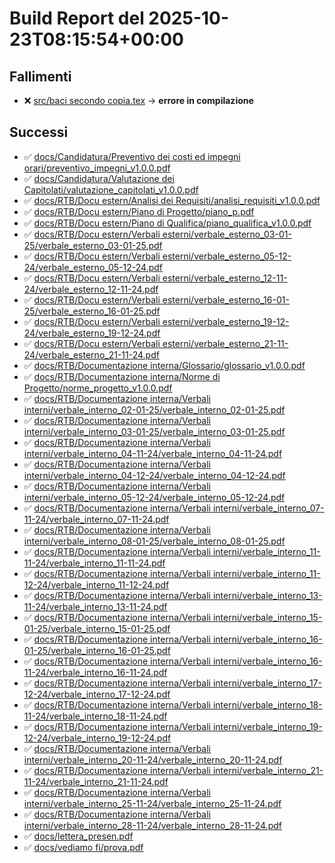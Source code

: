 # Build Report del 2025-10-23T08:15:54+00:00

## Fallimenti
- ❌ [src/baci secondo copia.tex](https://github.com/sass0lino/DocuTex/actions/runs/18742018858) → **errore in compilazione**

## Successi
- ✅ [docs/Candidatura/Preventivo dei costi ed impegni orari/preventivo_impegni_v1.0.0.pdf](docs/Candidatura/Preventivo%20dei%20costi%20ed%20impegni%20orari/preventivo_impegni_v1.0.0.pdf)
- ✅ [docs/Candidatura/Valutazione dei Capitolati/valutazione_capitolati_v1.0.0.pdf](docs/Candidatura/Valutazione%20dei%20Capitolati/valutazione_capitolati_v1.0.0.pdf)
- ✅ [docs/RTB/Docu estern/Analisi dei Requisiti/analisi_requisiti_v1.0.0.pdf](docs/RTB/Docu%20estern/Analisi%20dei%20Requisiti/analisi_requisiti_v1.0.0.pdf)
- ✅ [docs/RTB/Docu estern/Piano di Progetto/piano_p.pdf](docs/RTB/Docu%20estern/Piano%20di%20Progetto/piano_p.pdf)
- ✅ [docs/RTB/Docu estern/Piano di Qualifica/piano_qualifica_v1.0.0.pdf](docs/RTB/Docu%20estern/Piano%20di%20Qualifica/piano_qualifica_v1.0.0.pdf)
- ✅ [docs/RTB/Docu estern/Verbali esterni/verbale_esterno_03-01-25/verbale_esterno_03-01-25.pdf](docs/RTB/Docu%20estern/Verbali%20esterni/verbale_esterno_03-01-25/verbale_esterno_03-01-25.pdf)
- ✅ [docs/RTB/Docu estern/Verbali esterni/verbale_esterno_05-12-24/verbale_esterno_05-12-24.pdf](docs/RTB/Docu%20estern/Verbali%20esterni/verbale_esterno_05-12-24/verbale_esterno_05-12-24.pdf)
- ✅ [docs/RTB/Docu estern/Verbali esterni/verbale_esterno_12-11-24/verbale_esterno_12-11-24.pdf](docs/RTB/Docu%20estern/Verbali%20esterni/verbale_esterno_12-11-24/verbale_esterno_12-11-24.pdf)
- ✅ [docs/RTB/Docu estern/Verbali esterni/verbale_esterno_16-01-25/verbale_esterno_16-01-25.pdf](docs/RTB/Docu%20estern/Verbali%20esterni/verbale_esterno_16-01-25/verbale_esterno_16-01-25.pdf)
- ✅ [docs/RTB/Docu estern/Verbali esterni/verbale_esterno_19-12-24/verbale_esterno_19-12-24.pdf](docs/RTB/Docu%20estern/Verbali%20esterni/verbale_esterno_19-12-24/verbale_esterno_19-12-24.pdf)
- ✅ [docs/RTB/Docu estern/Verbali esterni/verbale_esterno_21-11-24/verbale_esterno_21-11-24.pdf](docs/RTB/Docu%20estern/Verbali%20esterni/verbale_esterno_21-11-24/verbale_esterno_21-11-24.pdf)
- ✅ [docs/RTB/Documentazione interna/Glossario/glossario_v1.0.0.pdf](docs/RTB/Documentazione%20interna/Glossario/glossario_v1.0.0.pdf)
- ✅ [docs/RTB/Documentazione interna/Norme di Progetto/norme_progetto_v1.0.0.pdf](docs/RTB/Documentazione%20interna/Norme%20di%20Progetto/norme_progetto_v1.0.0.pdf)
- ✅ [docs/RTB/Documentazione interna/Verbali interni/verbale_interno_02-01-25/verbale_interno_02-01-25.pdf](docs/RTB/Documentazione%20interna/Verbali%20interni/verbale_interno_02-01-25/verbale_interno_02-01-25.pdf)
- ✅ [docs/RTB/Documentazione interna/Verbali interni/verbale_interno_03-01-25/verbale_interno_03-01-25.pdf](docs/RTB/Documentazione%20interna/Verbali%20interni/verbale_interno_03-01-25/verbale_interno_03-01-25.pdf)
- ✅ [docs/RTB/Documentazione interna/Verbali interni/verbale_interno_04-11-24/verbale_interno_04-11-24.pdf](docs/RTB/Documentazione%20interna/Verbali%20interni/verbale_interno_04-11-24/verbale_interno_04-11-24.pdf)
- ✅ [docs/RTB/Documentazione interna/Verbali interni/verbale_interno_04-12-24/verbale_interno_04-12-24.pdf](docs/RTB/Documentazione%20interna/Verbali%20interni/verbale_interno_04-12-24/verbale_interno_04-12-24.pdf)
- ✅ [docs/RTB/Documentazione interna/Verbali interni/verbale_interno_05-12-24/verbale_interno_05-12-24.pdf](docs/RTB/Documentazione%20interna/Verbali%20interni/verbale_interno_05-12-24/verbale_interno_05-12-24.pdf)
- ✅ [docs/RTB/Documentazione interna/Verbali interni/verbale_interno_07-11-24/verbale_interno_07-11-24.pdf](docs/RTB/Documentazione%20interna/Verbali%20interni/verbale_interno_07-11-24/verbale_interno_07-11-24.pdf)
- ✅ [docs/RTB/Documentazione interna/Verbali interni/verbale_interno_08-01-25/verbale_interno_08-01-25.pdf](docs/RTB/Documentazione%20interna/Verbali%20interni/verbale_interno_08-01-25/verbale_interno_08-01-25.pdf)
- ✅ [docs/RTB/Documentazione interna/Verbali interni/verbale_interno_11-11-24/verbale_interno_11-11-24.pdf](docs/RTB/Documentazione%20interna/Verbali%20interni/verbale_interno_11-11-24/verbale_interno_11-11-24.pdf)
- ✅ [docs/RTB/Documentazione interna/Verbali interni/verbale_interno_11-12-24/verbale_interno_11-12-24.pdf](docs/RTB/Documentazione%20interna/Verbali%20interni/verbale_interno_11-12-24/verbale_interno_11-12-24.pdf)
- ✅ [docs/RTB/Documentazione interna/Verbali interni/verbale_interno_13-11-24/verbale_interno_13-11-24.pdf](docs/RTB/Documentazione%20interna/Verbali%20interni/verbale_interno_13-11-24/verbale_interno_13-11-24.pdf)
- ✅ [docs/RTB/Documentazione interna/Verbali interni/verbale_interno_15-01-25/verbale_interno_15-01-25.pdf](docs/RTB/Documentazione%20interna/Verbali%20interni/verbale_interno_15-01-25/verbale_interno_15-01-25.pdf)
- ✅ [docs/RTB/Documentazione interna/Verbali interni/verbale_interno_16-01-25/verbale_interno_16-01-25.pdf](docs/RTB/Documentazione%20interna/Verbali%20interni/verbale_interno_16-01-25/verbale_interno_16-01-25.pdf)
- ✅ [docs/RTB/Documentazione interna/Verbali interni/verbale_interno_16-11-24/verbale_interno_16-11-24.pdf](docs/RTB/Documentazione%20interna/Verbali%20interni/verbale_interno_16-11-24/verbale_interno_16-11-24.pdf)
- ✅ [docs/RTB/Documentazione interna/Verbali interni/verbale_interno_17-12-24/verbale_interno_17-12-24.pdf](docs/RTB/Documentazione%20interna/Verbali%20interni/verbale_interno_17-12-24/verbale_interno_17-12-24.pdf)
- ✅ [docs/RTB/Documentazione interna/Verbali interni/verbale_interno_18-11-24/verbale_interno_18-11-24.pdf](docs/RTB/Documentazione%20interna/Verbali%20interni/verbale_interno_18-11-24/verbale_interno_18-11-24.pdf)
- ✅ [docs/RTB/Documentazione interna/Verbali interni/verbale_interno_19-12-24/verbale_interno_19-12-24.pdf](docs/RTB/Documentazione%20interna/Verbali%20interni/verbale_interno_19-12-24/verbale_interno_19-12-24.pdf)
- ✅ [docs/RTB/Documentazione interna/Verbali interni/verbale_interno_20-11-24/verbale_interno_20-11-24.pdf](docs/RTB/Documentazione%20interna/Verbali%20interni/verbale_interno_20-11-24/verbale_interno_20-11-24.pdf)
- ✅ [docs/RTB/Documentazione interna/Verbali interni/verbale_interno_21-11-24/verbale_interno_21-11-24.pdf](docs/RTB/Documentazione%20interna/Verbali%20interni/verbale_interno_21-11-24/verbale_interno_21-11-24.pdf)
- ✅ [docs/RTB/Documentazione interna/Verbali interni/verbale_interno_25-11-24/verbale_interno_25-11-24.pdf](docs/RTB/Documentazione%20interna/Verbali%20interni/verbale_interno_25-11-24/verbale_interno_25-11-24.pdf)
- ✅ [docs/RTB/Documentazione interna/Verbali interni/verbale_interno_28-11-24/verbale_interno_28-11-24.pdf](docs/RTB/Documentazione%20interna/Verbali%20interni/verbale_interno_28-11-24/verbale_interno_28-11-24.pdf)
- ✅ [docs/lettera_presen.pdf](docs/lettera_presen.pdf)
- ✅ [docs/vediamo fi/prova.pdf](docs/vediamo%20fi/prova.pdf)
